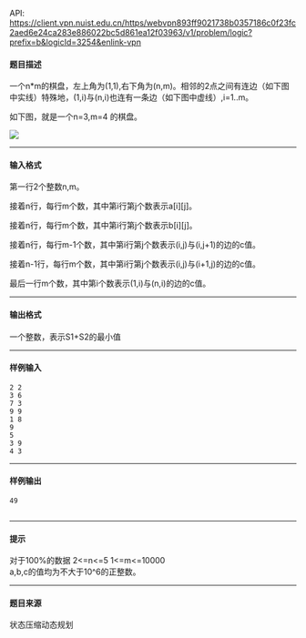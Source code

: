 API: https://client.vpn.nuist.edu.cn/https/webvpn893ff9021738b0357186c0f23fc2aed6e24ca283e886022bc5d861ea12f03963/v1/problem/logic?prefix=b&logicId=3254&enlink-vpn

#### 题目描述

一个n\*m的棋盘，左上角为(1,1),右下角为(n,m)。相邻的2点之间有连边（如下图中实线）特殊地，(1,i)与(n,i)也连有一条边（如下图中虚线）,i=1..m。

如下图，就是一个n=3,m=4 的棋盘。

![](../file/3254_0.jpg)

---

#### 输入格式

第一行2个整数n,m。

接着n行，每行m个数，其中第i行第j个数表示a\[i\]\[j\]。

接着n行，每行m个数，其中第i行第j个数表示b\[i\]\[j\]。

接着n行，每行m-1个数，其中第i行第j个数表示(i,j)与(i,j+1)的边的c值。

接着n-1行，每行m个数，其中第i行第j个数表示(i,j)与(i+1,j)的边的c值。

最后一行m个数，其中第i个数表示(1,i)与(n,i)的边的c值。

---

#### 输出格式

一个整数，表示S1+S2的最小值

---

#### 样例输入
```
2 2
3 6
7 3
9 9
1 8
9
5
3 9
4 3

```

---

#### 样例输出
```
49
 
```

---

#### 提示

对于100%的数据 2<=n<=5 1<=m<=10000  
a,b,c的值均为不大于10^6的正整数。  

---

#### 题目来源

状态压缩动态规划